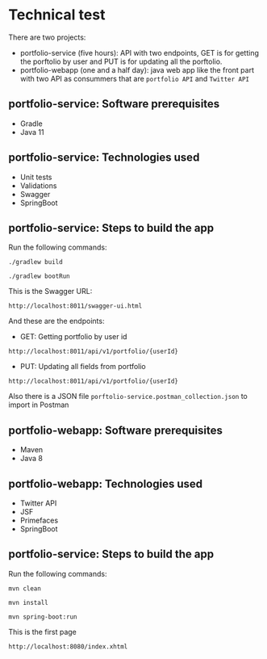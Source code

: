 # Technical test

There are two projects:

- portfolio-service (five hours): API with two endpoints, GET is for getting the porftolio by user and PUT is for updating all the porftolio.
- portfolio-webapp (one and a half day): java web app like the front part with two API as consummers that are `portfolio API` and `Twitter API`

## portfolio-service: Software prerequisites
- Gradle
- Java 11

## portfolio-service: Technologies used
- Unit tests
- Validations
- Swagger
- SpringBoot

## portfolio-service: Steps to build the app
Run the following commands:

`./gradlew build` 

`./gradlew bootRun` 

This is the Swagger URL:

`http://localhost:8011/swagger-ui.html` 

And these are the endpoints:

- GET: Getting portfolio by user id

`http://localhost:8011/api/v1/portfolio/{userId}` 

- PUT: Updating all fields from portfolio

`http://localhost:8011/api/v1/portfolio/{userId}`

Also there is a JSON file `porftolio-service.postman_collection.json` to import in Postman

## portfolio-webapp: Software prerequisites
- Maven
- Java 8

## portfolio-webapp: Technologies used
- Twitter API
- JSF
- Primefaces
- SpringBoot

## portfolio-service: Steps to build the app
Run the following commands:

`mvn clean` 

`mvn install` 

`mvn spring-boot:run` 

This is the first page

`http://localhost:8080/index.xhtml` 



